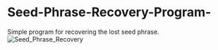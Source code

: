 # Seed-Phrase-Recovery-Program-
Simple program for recovering the lost seed phrase. 
![Seed_Phrase_Recovery](https://user-images.githubusercontent.com/114582992/211015788-e63edd31-14dc-4301-b487-692c2b92f300.png)

